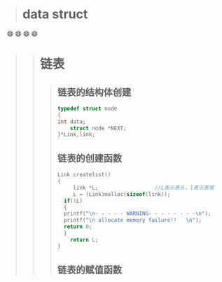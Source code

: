 > # **data struct**
  :smile: :smile: :smile: :smile:
>>  # **链表**
>>> ## 链表的结构体创建
>>>```c
>>>typedef struct node
>>> {
>>>	int data;
>>> 	struct node *NEXT;
>>> }*Link,link;
>>>```
>>> ## 链表的创建函数
>>>```c
>>> Link createlist()
>>> {
>>> 	 link *L;                  //L表示表头，l表示表尾 
>>> 	 L = (Link)malloc(sizeof(link));
>>>	  if(!L)
>>>	  {
>>>	  printf("\n- - - - - WARNING- - - - - - - -\n");
>>>	  printf("\n allocate memory failure!!   \n");
>>>	  return 0;
>>>	  }
>>>   	return L;
>>> }
>>>```
>>> ## 链表的赋值函数

